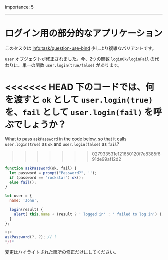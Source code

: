 importance: 5

---

# ログイン用の部分的なアプリケーション

このタスクは <info:task/question-use-bind> 少しより複雑なバリアントです。  

`user` オブジェクトが修正されました。今、2つの関数 `loginOk/loginFail` の代わりに、単一の関数 `user.login(true/false)` があります。

<<<<<<< HEAD
下のコードでは、何を渡すと `ok` として `user.login(true)` を、`fail` として `user.login(fail)` を呼ぶでしょうか？
=======
What to pass `askPassword` in the code below, so that it calls `user.login(true)` as `ok` and `user.login(false)` as `fail`?
>>>>>>> 027933531e121650120f7e8385f691de99af12d2

```js
function askPassword(ok, fail) {
  let password = prompt("Password?", '');
  if (password == "rockstar") ok();
  else fail();
}

let user = {
  name: 'John',

  login(result) {
    alert( this.name + (result ? ' logged in' : ' failed to log in') );
  }
};

*!*
askPassword(?, ?); // ?
*/!*
```

変更はハイライトされた箇所の修正だけにしてください。

